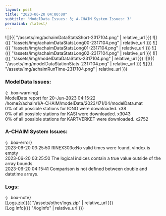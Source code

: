 ```yaml
---
layout: post
title: "2023-06-20 04:00:00"
subtitle: "ModelData Issues: 3; A-CHAIM System Issues: 3"
permalink: /latest/
---
```


![]({{ "/assets/img/achaimDataStatsShort-2317104.png" | relative_url }})
![]({{ "/assets/img/achaimDataStatsLong00-2317104.png" | relative_url }})
![]({{ "/assets/img/achaimDataStatsLong01-2317104.png" | relative_url }})
![]({{ "/assets/img/achaimDataStatsLong02-2317104.png" | relative_url }})
![]({{ "/assets/img/modelDataDataStats-2317104.png" | relative_url }})
![]({{ "/assets/img/modelDataStationStats-2317104.png" | relative_url }})
![]({{ "/assets/img/achaimRunTime-2317104.png" | relative_url }})


### ModelData Issues:  
  
{: .box-warning}  
 ModelData report for 20-Jun-2023 04:15:22   
 /home2/achaim1/A-CHAIM/modelData/2023/171/04/modelData.mat   
 0% of all possible stations for IONO were downloaded. x38   
 0% of all possible stations for KASI were downloaded. x3043   
 0% of all possible stations for KARTVERKET were downloaded. x2752   
  
### A-CHAIM System Issues:  
  
{: .box-error}  
2023-06-20 03:25:50 RINEX303o:No valid times were found, vIndex is empty  
2023-06-20 03:25:50 The logical indices contain a true value outside of the array bounds.  
2023-06-20 04:15:41 Comparison is not defined between double and datetime arrays.  

### Logs:  
  
{: .box-note}  
[Logs.zip]({{ "/assets/other/logs.zip" | relative_url }})  
[Log Info]({{ "/logInfo" | relative_url }})  
